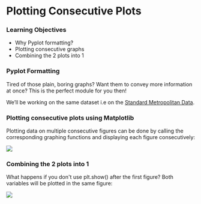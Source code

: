 # Plotting Consecutive Plots

### Learning Objectives

* Why Pyplot formatting?
* Plotting consecutive graphs
* Combining the 2 plots into 1

### Pyplot Formatting

Tired of those plain, boring graphs? Want them to convey more information at once? This is the perfect module for you then!

We’ll be working on the same dataset i.e on the [Standard Metropolitan Data](https://raw.githubusercontent.com/dphi-official/Datasets/master/Standard_Metropolitan_Areas_Data-data.csv).

### Plotting consecutive plots using Matplotlib

Plotting data on multiple consecutive figures can be done by calling the corresponding graphing functions and displaying each figure consecutively:

![](https://lh6.googleusercontent.com/lXvJK37Xg1bWT-0od_04gnKPC8QdQFmhgYhv15g5IBVPqE0UExFsCvwY-3gSXbwAOsA216Yg9_TGnf5EYPLZnqFGNG7gTzZjYf4Fd__M-JzxX5fM6VH7BUbmXceg_Cuw1QPRYlBvzqE=s0)

### Combining the 2 plots into 1

What happens if you don't use plt.show\(\) after the first figure? Both variables will be plotted in the same figure:

![](https://lh5.googleusercontent.com/fP27fG-Ag6eQ6q1kb14K62yELid4RfYFrm2xaoLWdGZ2q1lTXC1LDE8DO1mWaqwp7PltqFouBoCTWbvy4I9mFSSMC2ohtOEExXjRjHERJkQ3Lv5BNRIMyuchySolFA-73Lc-pnZ5q94=s0)



